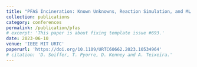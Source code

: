 ```yaml
---
title: "PFAS Incineration: Known Unknowns, Reaction Simulation, and ML to Predict Product Properties"
collection: publications
category: conferences
permalink: /publication/pfas
# excerpt: 'This paper is about fixing template issue #693.'
date: 2023-06-10
venue: 'IEEE MIT URTC'
paperurl: 'https://doi.org/10.1109/URTC60662.2023.10534964'
# citation: 'D. Soiffer, T. Pyorre, D. Kenney and A. Teixeira.'
---
```



